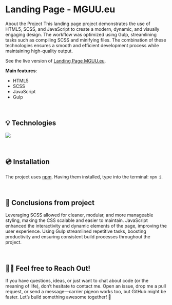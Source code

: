 # Landing Page - MGUU.eu

About the Project
This landing page project demonstrates the use of HTML5, SCSS, and JavaScript to create a modern, dynamic, and visually engaging design. The workflow was optimized using Gulp, streamlining tasks such as compiling SCSS and minifying files. The combination of these technologies ensures a smooth and efficient development process while maintaining high-quality output.

See the live version of [Landing Page MGUU.eu](https://code-mike-code.github.io/landing_page_project/).


**Main features**:
- HTML5
- SCSS
- JavaScript
- Gulp


&nbsp;
 
## 💡 Technologies
<img src="https://skillicons.dev/icons?i=html,css,scss,javascript" /><br/>

&nbsp;
 
## 💿 Installation

The project uses [npm](https://www.npmjs.com/). Having them installed, type into the terminal: `npm i`.


&nbsp;

## 💭 Conclusions from project

Leveraging SCSS allowed for cleaner, modular, and more manageable styling, making the CSS scalable and easier to maintain. JavaScript enhanced the interactivity and dynamic elements of the page, improving the user experience. Using Gulp streamlined repetitive tasks, boosting productivity and ensuring consistent build processes throughout the project.


&nbsp;

## 🙋‍♂️ Feel free to Reach Out!
If you have questions, ideas, or just want to chat about code (or the meaning of life), don’t hesitate to contact me. Open an issue, drop me a pull request, or send a message—carrier pigeon works too, but GitHub might be faster. Let’s build something awesome together! 🚀


